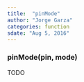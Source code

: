 ```yaml
---
title:  "pinMode"
author: "Jorge Garza"
categories: function
sdate: "Aug 5, 2016"
---
```


### pinMode(pin, mode)

TODO


